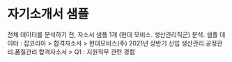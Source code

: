 # 자기소개서 샘플 
전체 데이터를 분석하기 전, 자소서 샘플 1개 (현대 모비스. 생산관리직군) 분석.
샘플 데이터 : 잡코리아 > 합격자소서 > 현대모비스(주) 2021년 상반기 신입 생산관리.공정관리.품질관리 합격자소서 > Q1 : 지원직무 관련 경험

